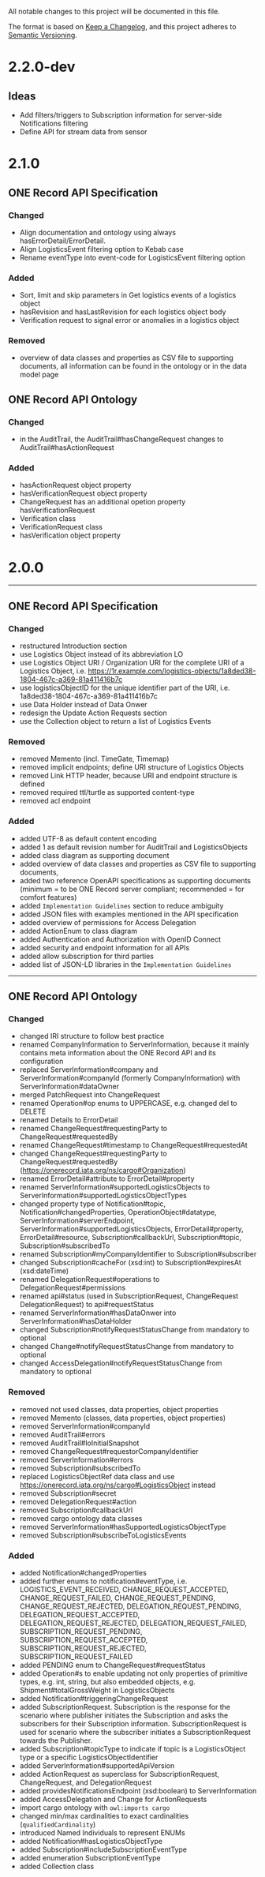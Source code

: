 All notable changes to this project will be documented in this file.

The format is based on [Keep a Changelog](https://keepachangelog.com/en/1.0.0/),
and this project adheres to [Semantic Versioning](https://semver.org/spec/v2.0.0.html).

# 2.2.0-dev

## Ideas
- Add filters/triggers to Subscription information for server-side Notifications filtering
- Define API for stream data from sensor

# 2.1.0



## ONE Record API Specification

### Changed

- Align documentation and ontology using always hasErrorDetail/ErrorDetail.
- Align LogisticsEvent filtering option to Kebab case
- Rename eventType into event-code for LogisticsEvent filtering option

### Added

- Sort, limit and skip parameters in Get logistics events of a logistics object 
- hasRevision and hasLastRevision for each logistics object body
- Verification request to signal error or anomalies in a logistics object

### Removed

- overview of data classes and properties as CSV file to supporting documents, all information can be found in the ontology or in the data model page

## ONE Record API Ontology

### Changed

- in the AuditTrail, the AuditTrail#hasChangeRequest changes to AuditTrail#hasActionRequest


### Added 

- hasActionRequest object property
- hasVerificationRequest object property
- ChangeRequest has an additional opetion property hasVerificationRequest
- Verification class
- VerificationRequest class
- hasVerification object property

# 2.0.0

---

## ONE Record API Specification

### Changed

- restructured Introduction section
- use Logistics Object instead of its abbreviation LO 
- use Logistics Object URI / Organization URI for the complete URI of a Logistics Object, i.e. https://1r.example.com/logistics-objects/1a8ded38-1804-467c-a369-81a411416b7c
- use logisticsObjectID for the unique identifier part of the URI, i.e. 1a8ded38-1804-467c-a369-81a411416b7c
- use Data Holder instead of Data Onwer
- redesign the Update Action Requests section
- use the Collection object to return a list of Logistics Events


### Removed

- removed Memento (incl. TimeGate, Timemap)
- removed implicit endpoints; define URI structure of Logistics Objects
- removed Link HTTP header, because URI and endpoint structure is defined
- removed required ttl/turtle as supported content-type
- removed acl endpoint

  
### Added

- added UTF-8 as default content encoding
- added 1 as default revision number for AuditTrail and LogisticsObjects
- added class diagram as supporting document
- added overview of data classes and properties as CSV file to supporting documents,
- added two reference OpenAPI specifications as supporting documents (minimum = to be ONE Record server compliant; recommended = for comfort features)
- added `Implementation Guidelines` section to reduce ambiguity
- added JSON files with examples mentioned in the API specification
- added overview of permissions for Access Delegation
- added ActionEnum to class diagram
- added Authentication and Authorization with OpenID Connect
- added security and endpoint information for all APIs
- added allow subscription for third parties
- added list of JSON-LD libraries in the `Implementation Guidelines`


---

## ONE Record API Ontology

### Changed 

- changed IRI structure to follow best practice
- renamed CompanyInformation to ServerInformation, because it mainly contains meta information about the ONE Record API and its configuration
- replaced ServerInformation#company and ServerInformation#companyId (formerly CompanyInformation) with ServerInformation#dataOwner
- merged PatchRequest into ChangeRequest
- renamed Operation#op enums to UPPERCASE, e.g. changed del to DELETE
- renamed Details to ErrorDetail
- renamed ChangeRequest#requestingParty to ChangeRequest#requestedBy
- renamed ChangeRequest#timestamp to ChangeRequest#requestedAt
- changed ChangeRequest#requestingParty<Branch> to ChangeRequest#requestedBy (https://onerecord.iata.org/ns/cargo#Organization)
- renamed ErrorDetail#attribute to ErrorDetail#property
- renamed ServerInformation#supportedLogisticsObjects to ServerInformation#supportedLogisticsObjectTypes
- changed property type of Notification#topic, Notification#changedProperties, OperationObject#datatype, ServerInformation#serverEndpoint, ServerInformation#supportedLogisticsObjects, ErrorDetail#property, ErrorDetail#resource, Subscription#callbackUrl, Subscription#topic, Subscription#subscribedTo
- renamed Subscription#myCompanyIdentifier to Subscription#subscriber
- changed Subscription#cacheFor (xsd:int) to Subscription#expiresAt (xsd:dateTime)
- renamed DelegationRequest#operations to DelegationRequest#permissions
- renamed api#status (used in SubscriptionRequest, ChangeRequest DelegationRequest) to api#requestStatus
- renamed ServerInformation#hasDataOnwer into ServerInformation#hasDataHolder
- changed Subscription#notifyRequestStatusChange from mandatory to optional 
- changed Change#notifyRequestStatusChange from mandatory to optional
- changed AccessDelegation#notifyRequestStatusChange from mandatory to optional


### Removed

- removed not used classes, data properties, object properties
- removed Memento (classes, data properties, object properties)
- removed ServerInformation#companyId
- removed AuditTrail#errors
- removed AuditTrail#loInitialSnapshot
- removed ChangeRequest#requestorCompanyIdentifier
- removed ServerInformation#errors
- removed Subscription#subscribedTo
- replaced LogisticsObjectRef data class and use https://onerecord.iata.org/ns/cargo#LogisticsObject instead
- removed Subscription#secret
- removed DelegationRequest#action
- removed Subscription#callbackUrl
- removed cargo ontology data classes
- removed ServerInformation#hasSupportedLogisticsObjectType
- removed Subscription#subscribeToLogisticsEvents

### Added

- added Notification#changedProperties
- added further enums to notification#eventType, i.e. LOGISTICS_EVENT_RECEIVED, CHANGE_REQUEST_ACCEPTED, CHANGE_REQUEST_FAILED, CHANGE_REQUEST_PENDING, CHANGE_REQUEST_REJECTED, DELEGATION_REQUEST_PENDING, DELEGATION_REQUEST_ACCEPTED, DELEGATION_REQUEST_REJECTED, DELEGATION_REQUEST_FAILED, SUBSCRIPTION_REQUEST_PENDING, SUBSCRIPTION_REQUEST_ACCEPTED, SUBSCRIPTION_REQUEST_REJECTED, SUBSCRIPTION_REQUEST_FAILED
- added PENDING enum to ChangeRequest#requestStatus
- added Operation#s to enable updating not only properties of primitive types, e.g. int, string, but also embedded objects, e.g. Shipment#totalGrossWeight<Value> in LogisticsObjects
- added Notification#triggeringChangeRequest
- added SubscriptionRequest. Subscription is the response for the scenario where publisher initiates the Subscription and asks the subscribers for their Subscription information. SubscriptionRequest is used for scenario where the subscriber initiates a SubscriptionRequest towards the Publisher.
- added Subscription#topicType to indicate if topic is a LogisticsObject type or a specific LogisticsObjectIdentifier
- added ServerInformation#supportedApiVersion
- added ActionRequest as superclass for SubscriptionRequest, ChangeRequest, and DelegationRequest
- added providesNotificationsEndpoint (xsd:boolean) to ServerInformation
- added AccessDelegation and Change for ActionRequests
- import cargo ontology with `owl:imports cargo`
- changed min/max cardinalities to exact cardinalities (`qualifiedCardinality`)
- introduced Named Individuals to represent ENUMs
- added Notification#hasLogisticsObjectType
- added Subscription#includeSubscriptionEventType 
- added enumeration SubscriptionEventType
- added Collection class 
